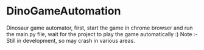 # DinoGameAutomation
Dinosaur game automator, first, start the game in chrome browser and run the main.py file, wait for the project to play the game automatically :) Note :- Still in development, so may crash in various areas.
